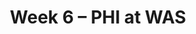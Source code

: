 ---
layout: game
title: Week 6 – PHI at WAS
season: 2016
game_id: 2016_06_PHI_WAS
away_team: PHI
home_team: WAS
---